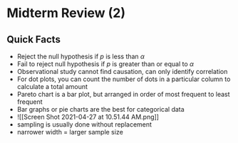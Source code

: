 # Midterm Review (2)

## Quick Facts
- Reject the null hypothesis if $p$ is less than $\alpha$
- Fail to reject null hypothesis if $p$ is greater than or equal to $\alpha$
- Observational study cannot find causation, can only identify correlation
- For dot plots, you can count the number of dots in a particular column to calculate a total amount
- Pareto chart is a bar plot, but arranged in order of most frequent to least frequent
- Bar graphs or pie charts are the best for categorical data
- ![[Screen Shot 2021-04-27 at 10.51.44 AM.png]]
- sampling is usually done without replacement
- narrower width = larger sample size